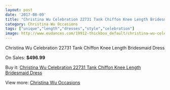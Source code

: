 ```yaml
---
layout: post
date: '2017-08-09'
title: "Christina Wu Celebration 22731 Tank Chiffon Knee Length Bridesmaid Dress"
category: Christina Wu Occasions
tags: ["unique","length","dresses","style","celebration"]
image: http://www.eudances.com/19912-thickbox_default/christina-wu-celebration-22731-tank-chiffon-knee-length-bridesmaid-dress.jpg
---
```

Christina Wu Celebration 22731 Tank Chiffon Knee Length Bridesmaid Dress

On Sales: **$496.99**
<a href="https://www.eudances.com/en/christina-wu-occasions/5949-christina-wu-celebration-22731-tank-chiffon-knee-length-bridesmaid-dress.html"><amp-img layout="responsive" width="600" height="600" src="//www.eudances.com/19912-thickbox_default/christina-wu-celebration-22731-tank-chiffon-knee-length-bridesmaid-dress.jpg" alt="Christina Wu Celebration 22731 Tank Chiffon Knee Length Bridesmaid Dress 0" /></a>
<a href="https://www.eudances.com/en/christina-wu-occasions/5949-christina-wu-celebration-22731-tank-chiffon-knee-length-bridesmaid-dress.html"><amp-img layout="responsive" width="600" height="600" src="//www.eudances.com/19914-thickbox_default/christina-wu-celebration-22731-tank-chiffon-knee-length-bridesmaid-dress.jpg" alt="Christina Wu Celebration 22731 Tank Chiffon Knee Length Bridesmaid Dress 1" /></a>
<a href="https://www.eudances.com/en/christina-wu-occasions/5949-christina-wu-celebration-22731-tank-chiffon-knee-length-bridesmaid-dress.html"><amp-img layout="responsive" width="600" height="600" src="//www.eudances.com/19913-thickbox_default/christina-wu-celebration-22731-tank-chiffon-knee-length-bridesmaid-dress.jpg" alt="Christina Wu Celebration 22731 Tank Chiffon Knee Length Bridesmaid Dress 2" /></a>

Buy it: [Christina Wu Celebration 22731 Tank Chiffon Knee Length Bridesmaid Dress](https://www.eudances.com/en/christina-wu-occasions/5949-christina-wu-celebration-22731-tank-chiffon-knee-length-bridesmaid-dress.html "Christina Wu Celebration 22731 Tank Chiffon Knee Length Bridesmaid Dress")

View more: [Christina Wu Occasions](https://www.eudances.com/en/59-christina-wu-occasions "Christina Wu Occasions")